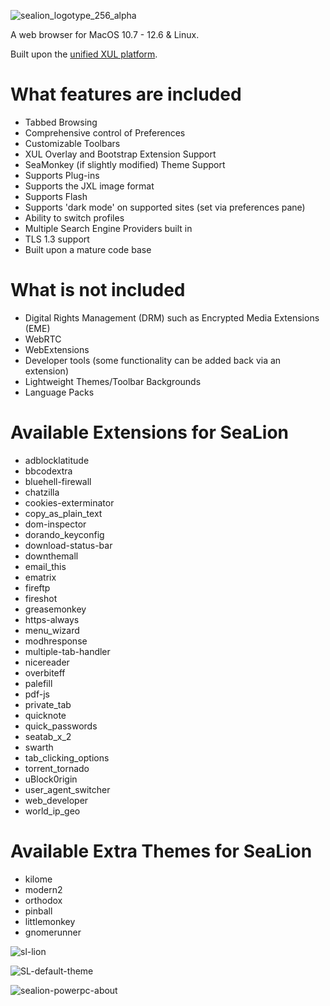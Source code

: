 
![sealion_logotype_256_alpha](https://github.com/wicknix/SeaLion/assets/39230578/91143f53-c942-40ed-b5f8-7cb752ab9187)

A web browser for MacOS 10.7 - 12.6 & Linux.

Built upon the [unified XUL platform](https://repo.palemoon.org/MoonchildProductions/UXP).

What features are included
=========================================================================

* Tabbed Browsing
* Comprehensive control of Preferences
* Customizable Toolbars
* XUL Overlay and Bootstrap Extension Support
* SeaMonkey (if slightly modified) Theme Support
* Supports Plug-ins
* Supports the JXL image format
* Supports Flash
* Supports 'dark mode' on supported sites (set via preferences pane)
* Ability to switch profiles
* Multiple Search Engine Providers built in
* TLS 1.3 support
* Built upon a mature code base

What is not included
=========================================================================

* Digital Rights Management (DRM) such as Encrypted Media Extensions (EME)
* WebRTC
* WebExtensions
* Developer tools (some functionality can be added back via an extension)
* Lightweight Themes/Toolbar Backgrounds
* Language Packs


Available Extensions for SeaLion
======================
* adblocklatitude
* bbcodextra
* bluehell-firewall
* chatzilla
* cookies-exterminator
* copy_as_plain_text
* dom-inspector
* dorando_keyconfig
* download-status-bar
* downthemall
* email_this
* ematrix
* fireftp
* fireshot
* greasemonkey
* https-always
* menu_wizard
* modhresponse
* multiple-tab-handler
* nicereader
* overbiteff
* palefill
* pdf-js
* private_tab
* quicknote
* quick_passwords
* seatab_x_2
* swarth
* tab_clicking_options
* torrent_tornado
* uBlock0rigin
* user_agent_switcher
* web_developer
* world_ip_geo

Available Extra Themes for SeaLion
======================
* kilome
* modern2
* orthodox
* pinball
* littlemonkey
* gnomerunner

![sl-lion](https://github.com/wicknix/SeaLion/assets/39230578/8998bc06-3e16-40ae-8125-7a027c007f82)

![SL-default-theme](https://github.com/wicknix/SeaLion/assets/39230578/5aa88392-c5e5-4646-a18d-e57a6bbee974)

![sealion-powerpc-about](https://github.com/wicknix/SeaLion/assets/39230578/84c5a83c-c174-4340-9e46-b99c32410d31)



